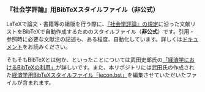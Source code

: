 ### 『社会学評論』用BibTeXスタイルファイル（非公式）

LaTeXで論文・書籍等の組版を行う際に、[『社会学評論』の規定](https://jss-sociology.org/bulletin/guide/)に沿った文献リストをBibTeXで自動作成するためのスタイルファイル（**非公式**）です。引用・参照時に必要な文献注の記述も、ある程度、自動化しています。詳しくは[ドキュメント](https://github.com/ko-ichi-h/nissya_bib/blob/main/doc_sample/nissya_bib.pdf)をお読みください。

そもそもBibTeXとは何か、といったことについては武田史郎氏の[「経済学におけるBibTeXの利用」](https://qiita.com/shiro_takeda/items/92adf0b20c501548355e)が詳しいです。また、本リポジトリには武田氏の作成された[経済学用BibTeXスタイルファイル「jecon.bst」](https://github.com/ShiroTakeda/jecon-bst)を編集させていただいたファイルが含まれます。
